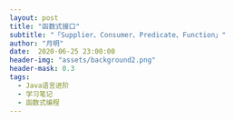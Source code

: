 ```yaml
---
layout: post
title: "函数式接口"
subtitle: "「Supplier、Consumer、Predicate、Function」"
author: "月明"
date:  2020-06-25 23:00:00
header-img: "assets/background2.png"
header-mask: 0.3
tags:
  - Java语言进阶
  - 学习笔记
  - 函数式编程
---
```


